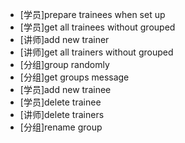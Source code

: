 - [学员]prepare trainees when set up
- [学员]get all trainees without grouped
- [讲师]add new trainer
- [讲师]get all trainers without grouped
- [分组]group randomly
- [分组]get groups message
- [学员]add new trainee
- [学员]delete trainee
- [讲师]delete trainers
- [分组]rename group
